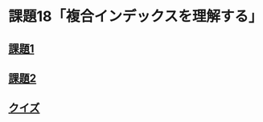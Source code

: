# 課題18「複合インデックスを理解する」

<!-- START doctoc -->
<!-- END doctoc -->

## [課題1](./task_1)

## [課題2](./task_2)

## [クイズ](./task_3)

